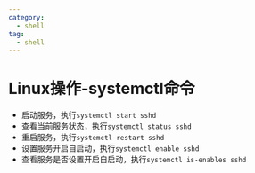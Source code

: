 ```yaml
---
category:
  - shell
tag:
  - shell
---
```

# Linux操作-systemctl命令

- 启动服务，执行`systemctl start sshd`
- 查看当前服务状态，执行`systemctl status sshd`
- 重启服务，执行`systemctl restart sshd`
- 设置服务开启自启动，执行`systemctl enable sshd`
- 查看服务是否设置开启自启动，执行`systemctl is-enables sshd`
